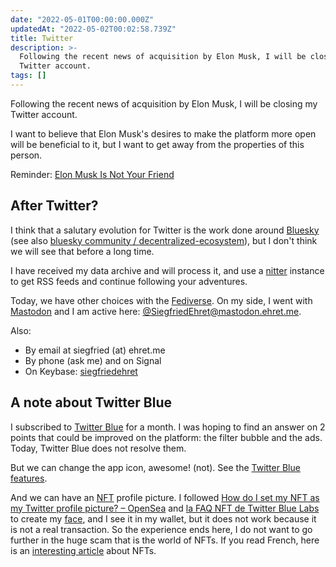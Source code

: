 ```yaml
---
date: "2022-05-01T00:00:00.000Z"
updatedAt: "2022-05-02T00:02:58.739Z"
title: Twitter
description: >-
  Following the recent news of acquisition by Elon Musk, I will be closing my
  Twitter account.
tags: []
---
```


Following the recent news of acquisition by Elon Musk, I will be closing my Twitter account.

I want to believe that Elon Musk's desires to make the platform more open will be beneficial to it, but I want to get away from the properties of this person.

Reminder: [Elon Musk Is Not Your Friend](https://www.youtube.com/watch?v=5pNL7MlUpmI&t=1155s)

## After Twitter?

I think that a salutary evolution for Twitter is the work done around [Bluesky](https://blueskyweb.xyz/) (see also [bluesky community / decentralized-ecosystem](https://gitlab.com/bluesky-community1/decentralized-ecosystem/-/blob/master/README.md)), but I don't think we will see that before a long time.

I have received my data archive and will process it, and use a [nitter](https://github.com/zedeus/nitter) instance to get RSS feeds and continue following your adventures.

Today, we have other choices with the [Fediverse](https://en.wikipedia.org/wiki/Fediverse). On my side, I went with [Mastodon](https://joinmastodon.org/) and I am active here: [@SiegfriedEhret@mastodon.ehret.me](https://mastodon.ehret.me/@SiegfriedEhret).

Also:

- By email at siegfried (at) ehret.me
- By phone (ask me) and on Signal
- On Keybase: [siegfriedehret](https://keybase.io/siegfriedehret/)

## A note about Twitter Blue

I subscribed to [Twitter Blue](https://help.twitter.com/fr/using-twitter/twitter-blue) for a month. I was hoping to find an answer on 2 points that could be improved on the platform: the filter bubble and the ads. Today, Twitter Blue does not resolve them.

But we can change the app icon, awesome! (not). See the [Twitter Blue features](https://help.twitter.com/fr/using-twitter/twitter-blue-features).

And we can have an [NFT](https://fr.wikipedia.org/wiki/Jeton_non_fongible) profile picture. I followed [How do I set my NFT as my Twitter profile picture? – OpenSea](https://support.opensea.io/hc/en-us/articles/4415562648851-How-do-I-set-my-NFT-as-my-Twitter-profile-picture-) and [la FAQ NFT de Twitter Blue Labs](https://help.twitter.com/en/using-twitter/twitter-blue-labs#nft) to create my [face](https://opensea.io/assets/0x495f947276749ce646f68ac8c248420045cb7b5e/94280092380959674268864707305995911262207933975278668350284066836477749755905), and I see it in my wallet, but it does not work because it is not a real transaction. So the experience ends here, I do not want to go further in the huge scam that is the world of NFTs. If you read French, here is an [interesting article](https://sebsauvage.net/wiki/doku.php?id=nft) about NFTs.
